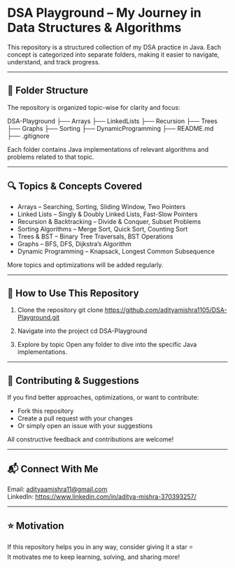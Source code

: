 # DSA Playground – My Journey in Data Structures & Algorithms

This repository is a structured collection of my DSA practice in Java. Each concept is categorized into separate folders, making it easier to navigate, understand, and track progress.

---

## 📁 Folder Structure

The repository is organized topic-wise for clarity and focus:

DSA-Playground
├── Arrays
├── LinkedLists
├── Recursion
├── Trees
├── Graphs
├── Sorting
├── DynamicProgramming
├── README.md
├── .gitignore

Each folder contains Java implementations of relevant algorithms and problems related to that topic.

---

## 🔍 Topics & Concepts Covered

- Arrays – Searching, Sorting, Sliding Window, Two Pointers  
- Linked Lists – Singly & Doubly Linked Lists, Fast-Slow Pointers  
- Recursion & Backtracking – Divide & Conquer, Subset Problems  
- Sorting Algorithms – Merge Sort, Quick Sort, Counting Sort  
- Trees & BST – Binary Tree Traversals, BST Operations  
- Graphs – BFS, DFS, Dijkstra’s Algorithm  
- Dynamic Programming – Knapsack, Longest Common Subsequence  

More topics and optimizations will be added regularly.

---

## 🚀 How to Use This Repository

1. Clone the repository
   git clone https://github.com/adityamishra1105/DSA-Playground.git

2. Navigate into the project
   cd DSA-Playground

3. Explore by topic
   Open any folder to dive into the specific Java implementations.

---

## 🤝 Contributing & Suggestions

If you find better approaches, optimizations, or want to contribute:

- Fork this repository  
- Create a pull request with your changes  
- Or simply open an issue with your suggestions  

All constructive feedback and contributions are welcome!

---

## 📬 Connect With Me

Email: adityaamishra11@gmail.com  
LinkedIn: https://www.linkedin.com/in/aditya-mishra-370393257/

---

## ⭐ Motivation

If this repository helps you in any way, consider giving it a star ⭐  
It motivates me to keep learning, solving, and sharing more!
